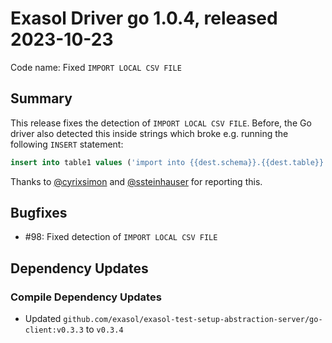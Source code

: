 # Exasol Driver go 1.0.4, released 2023-10-23

Code name: Fixed `IMPORT LOCAL CSV FILE`

## Summary

This release fixes the detection of `IMPORT LOCAL CSV FILE`. Before, the Go driver also detected this inside strings which broke e.g. running the following `INSERT` statement:

```sql
insert into table1 values ('import into {{dest.schema}}.{{dest.table}} ) from local csv file ''{{file.path}}'' ');
```

Thanks to [@cyrixsimon](https://github.com/cyrixsimon) and [@ssteinhauser](https://github.com/ssteinhauser) for reporting this.

## Bugfixes

* #98: Fixed detection of `IMPORT LOCAL CSV FILE`

## Dependency Updates

### Compile Dependency Updates

* Updated `github.com/exasol/exasol-test-setup-abstraction-server/go-client:v0.3.3` to `v0.3.4`
